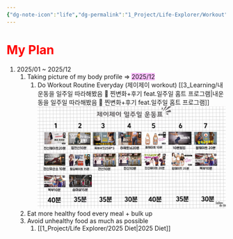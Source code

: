 ```yaml
---
{"dg-note-icon":"life","dg-permalink":"1_Project/Life-Explorer/Workout","created-date":"2025-01-05 7:24:34 am","date":"2025-01-05","type":"plan","tags":["life","plan"],"aliases":null,"category":"Health","dg-publish":true,"permalink":"/1_Project/Life-Explorer/Workout/","dgPassFrontmatter":true,"noteIcon":"life"}
---
```


# <font color="#ff0000">My Plan</font>
1. 2025/01 ~ 2025/12 
	1. Taking picture of my body profile => <span style="background:#fdbfff">2025/12</span>
		1. Do Workout Routine Everyday (제이제이 workout) [[3_Learning/내운동을 일주일 따라해봤음 🙌 찐변화+후기 feat.일주일 홈트 프로그램\|내운동을 일주일 따라해봤음 🙌 찐변화+후기 feat.일주일 홈트 프로그램]] ![Utilities/Images/Pasted image 20250105145403.jpeg](/img/user/Utilities/Images/Pasted%20image%2020250105145403.jpeg) 
	2. Eat more healthy food every meal + bulk up 
	3. Avoid unhealthy food as much as possible 
		1. [[1_Project/Life Explorer/2025 Diet\|2025 Diet]]